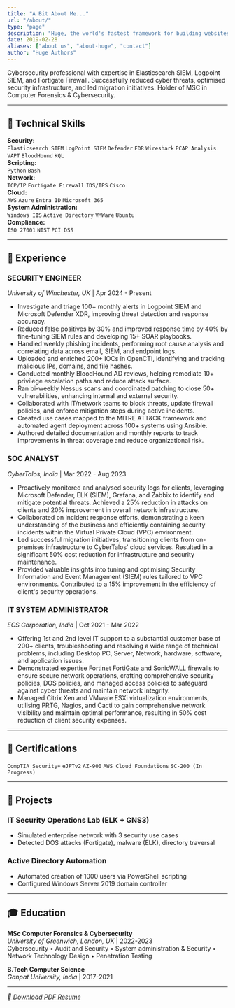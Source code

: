 ```yaml
---
title: "A Bit About Me..."
url: "/about/"
type: "page"
description: "Huge, the world's fastest framework for building websites"
date: 2019-02-28
aliases: ["about us", "about-huge", "contact"]
author: "Huge Authors"
---
```





Cybersecurity professional with expertise in Elasticsearch SIEM, Logpoint SIEM, and Fortigate Firewall. Successfully reduced cyber threats, optimised security infrastructure, and led migration initiatives. Holder of MSC in Computer Forensics & Cybersecurity.

---

## 🔧 Technical Skills  
**Security:**  
`Elasticsearch SIEM` `LogPoint SIEM` `Defender` `EDR` `Wireshark` `PCAP Analysis` `VAPT` `BloodHound` `KQL`  
**Scripting:**  
`Python` `Bash`  
**Network:**  
`TCP/IP` `Fortigate Firewall` `IDS/IPS` `Cisco`  
**Cloud:**  
`AWS` `Azure` `Entra ID` `Microsoft 365`  
**System Administration:**  
`Windows IIS` `Active Directory` `VMWare` `Ubuntu`  
**Compliance:**  
`ISO 27001` `NIST` `PCI DSS`

---

## 💼 Experience  

### **SECURITY ENGINEER**  
*University of Winchester, UK* | Apr 2024 - Present  
- Investigate and triage 100+ monthly alerts in Logpoint SIEM and Microsoft Defender XDR, improving threat detection and response
accuracy.  
- Reduced false positives by 30% and improved response time by 40% by fine-tuning SIEM rules and developing 15+ SOAR playbooks.  
- Handled weekly phishing incidents, performing root cause analysis and correlating data across email, SIEM, and endpoint logs.  
- Uploaded and enriched 200+ IOCs in OpenCTI, identifying and tracking malicious IPs, domains, and file hashes.
- Conducted monthly BloodHound AD reviews, helping remediate 10+ privilege escalation paths and reduce attack surface.
- Ran bi-weekly Nessus scans and coordinated patching to close 50+ vulnerabilities, enhancing internal and external security.
- Collaborated with IT/network teams to block threats, update firewall policies, and enforce mitigation steps during active incidents.
- Created use cases mapped to the MITRE ATT&CK framework and automated agent deployment across 100+ systems using Ansible.
- Authored detailed documentation and monthly reports to track improvements in threat coverage and reduce organizational risk.


### **SOC ANALYST**  
*CyberTalos, India* | Mar 2022 - Aug 2023  
- Proactively monitored and analysed security logs for clients, leveraging Microsoft Defender, ELK (SIEM), Grafana, and Zabbix to identify and mitigate potential threats. Achieved a 25% reduction in attacks on clients and 20% improvement in overall network infrastructure.
- Collaborated on incident response efforts, demonstrating a keen understanding of the business and efficiently containing security incidents within the Virtual Private Cloud (VPC) environment.
- Led successful migration initiatives, transitioning clients from on-premises infrastructure to CyberTalos’ cloud services. Resulted in a significant 50% cost reduction for infrastructure and security maintenance.
- Provided valuable insights into tuning and optimising Security Information and Event Management (SIEM) rules tailored to VPC environments. Contributed to a 15% improvement in the efficiency of client's security operations.

### **IT SYSTEM ADMINISTRATOR**  
*ECS Corporation, India* | Oct 2021 - Mar 2022  
- Offering 1st and 2nd level IT support to a substantial customer base of 200+ clients, troubleshooting and resolving a wide range of technical problems, including Desktop PC, Server, Network, hardware, software, and application issues.
- Demonstrated expertise Fortinet FortiGate and SonicWALL firewalls to ensure secure network operations, crafting comprehensive security policies, DOS policies, and managed access policies to safeguard against cyber threats and maintain network integrity.
- Managed Citrix Xen and VMware ESXi virtualization environments, utilising PRTG, Nagios, and Cacti to gain comprehensive network visibility and maintain optimal performance, resulting in 50% cost reduction of client security expenses.
---

## 📜 Certifications  
`CompTIA Security+` `eJPTv2` `AZ-900` `AWS Cloud Foundations` `SC-200 (In Progress)`

---

## 🚀 Projects  

### **IT Security Operations Lab (ELK + GNS3)**  
- Simulated enterprise network with 3 security use cases  
- Detected DOS attacks (Fortigate), malware (ELK), directory traversal  

### **Active Directory Automation**  
- Automated creation of 1000 users via PowerShell scripting  
- Configured Windows Server 2019 domain controller  

---

## 🎓 Education  
**MSc Computer Forensics & Cybersecurity**  
*University of Greenwich, London, UK* | 2022-2023  
Cybersecurity • Audit and Security • System administration & Security • Network Technology Design • Penetration Testing

**B.Tech Computer Science**  
*Ganpat University, India* | 2017-2021  

---

*[📄 Download PDF Resume](/files/Nirmal_Resume.pdf)*
